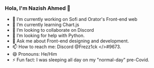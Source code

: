 ### Hola, I'm Nazish Ahmed 👋

- 🔭 I’m currently working on Sofi and Orator's Front-end web
- 🌱 I’m currently learning Chart.js
- 👯 I’m looking to collaborate on Discord
- 🤔 I’m looking for help with Python.
- 💬 Ask me about Front-end designing and development.
- 📫 How to reach me: Discord @Frezz1ck </>#9673.
- 😄 Pronouns: He/Him
- ⚡ Fun fact: I was sleeping all day on my "normal-day" pre-Covid.

